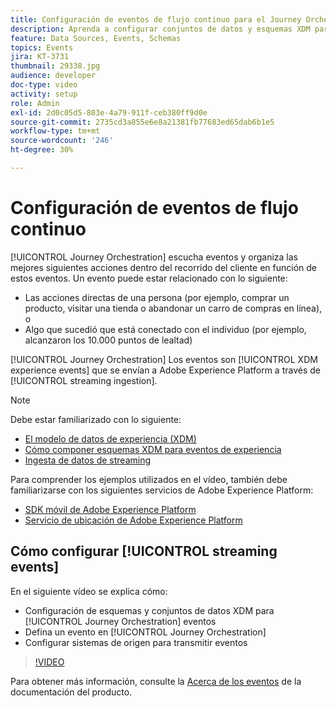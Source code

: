 ```yaml
---
title: Configuración de eventos de flujo continuo para el Journey Orchestration de Adobe
description: Aprenda a configurar conjuntos de datos y esquemas XDM para eventos de Journey Orchestration, definir un evento en Journey Orchestration y configurar sistemas de origen para eventos de flujo.
feature: Data Sources, Events, Schemas
topics: Events
jira: KT-3731
thumbnail: 29338.jpg
audience: developer
doc-type: video
activity: setup
role: Admin
exl-id: 2d0c05d5-803e-4a79-911f-ceb380ff9d0e
source-git-commit: 2735cd3a855e6e8a21381fb77683ed65dab6b1e5
workflow-type: tm+mt
source-wordcount: '246'
ht-degree: 30%

---
```


# Configuración de eventos de flujo continuo

[!UICONTROL Journey Orchestration] escucha eventos y organiza las mejores siguientes acciones dentro del recorrido del cliente en función de estos eventos. Un evento puede estar relacionado con lo siguiente:

* Las acciones directas de una persona (por ejemplo, comprar un producto, visitar una tienda o abandonar un carro de compras en línea), o
* Algo que sucedió que está conectado con el individuo (por ejemplo, alcanzaron los 10.000 puntos de lealtad)

[!UICONTROL Journey Orchestration] Los eventos son [!UICONTROL XDM experience events] que se envían a Adobe Experience Platform a través de [!UICONTROL streaming ingestion].

>[!NOTE]
>
>Debe estar familiarizado con lo siguiente:
>
>* [El modelo de datos de experiencia (XDM)](https://experienceleague.adobe.com/docs/platform-learn/tutorials/schemas/schemas-and-experience-data-model.html?lang=es)
>* [Cómo componer esquemas XDM para eventos de experiencia](https://experienceleague.adobe.com/docs/platform-learn/tutorials/schemas/create-schemas.html?lang=es)
>* [Ingesta de datos de streaming](https://experienceleague.adobe.com/docs/platform-learn/tutorials/data-ingestion/understanding-streaming-ingestion.html?lang=en)
>
>Para comprender los ejemplos utilizados en el vídeo, también debe familiarizarse con los siguientes servicios de Adobe Experience Platform:
>
>* [SDK móvil de Adobe Experience Platform](https://experienceleague.adobe.com/docs/platform-learn/data-collection/mobile-sdk/overview.html?lang=es)
>* [Servicio de ubicación de Adobe Experience Platform](https://experienceleague.adobe.com/docs/places/using/home.html?lang=es)

## Cómo configurar [!UICONTROL streaming events]

En el siguiente vídeo se explica cómo:

* Configuración de esquemas y conjuntos de datos XDM para [!UICONTROL Journey Orchestration] eventos
* Defina un evento en [!UICONTROL Journey Orchestration]
* Configurar sistemas de origen para transmitir eventos

>[!VIDEO](https://video.tv.adobe.com/v/29338?quality=12&learn=on)

Para obtener más información, consulte la [Acerca de los eventos](https://experienceleague.adobe.com/docs/journeys/using/events-journeys/about-events/about-events.html?lang=en) de la documentación del producto.
